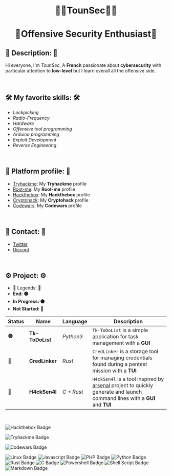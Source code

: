 <h1 align="center"><b>👨‍💻TounSec👨‍💻</b></h1>
<h1 align="center"><b>🔑Offensive Security Enthusiast🔑</b></h1>

## 📝 Description: 📝

Hi everyone, I'm *TounSec*, A **French** passionate about **cybersecurity** with particular attention to **low-level** but I learn overall all the offensive side.

<br>

## 🛠️ My favorite skills: 🛠️

- *Lockpicking*
- *Radio-Frequency*
- *Hardware*
- *Offensive tool programming*
- *Arduino programming*
- *Exploit Development*
- *Reverse Engineering*

<br>

## 🎯 Platform profile: 🎯

- [Tryhackme](https://tryhackme.com/p/hackethique): My **Tryhackme** profile
- [Root-me](https://www.root-me.org/TounSec?lang=fr#3fd1443b41bc78f13bcba0b18d2203cc): My **Root-me** profile
- [Hackthebox](https://app.hackthebox.com/profile/overview): My **Hackthebox** profile
- [Cryptohack](https://cryptohack.org/user/TounSec/): My **Cryptohack** profile
- [Codewars](https://www.codewars.com/users/TounSec): My **Codewars** profile

<br>

## 📧 Contact: 📧

- [Twitter](https://twitter.com/Hackethique1)
- [Discord](https://discord.com/users/280654626360000513)

<br>

## ⚙️ Project: ⚙️

- 🏁 Legends: 🏁
- **End: 🟢**
- **In Progress: 🟠**
- **Not Started: 🔴**

| Status | Name | Language | Description |
| ------ | -------- | ---- | ----------- |
| 🟠 | **Tk-ToDoList** | *Python3* | `Tk-ToDoList` is a simple application for task management with a **GUI** |
| 🔴 | **CredLinker** | *Rust* | `CredLinker` is a storage tool for managing credentials found during a pentest mission with a **TUI** |
| 🔴 | **H4ckSen4l** | *C + Rust* | `H4ckSen4l` is a tool inspired by [arsenal](https://github.com/Orange-Cyberdefense/arsenal) project to quickly generate and launch command lines with a **GUI** and **TUI** |

<br>

![Hackthebox Badge](https://www.hackthebox.eu/badge/image/1005197)

![Tryhackme Badge](https://tryhackme-badges.s3.amazonaws.com/hackethique.png)

![Codewars Badge](https://www.codewars.com/users/TounSec/badges/large)

![Linux Badge](https://img.shields.io/badge/Linux-FCC624?logo=linux&logoColor=000&style=for-the-badge)
![Javascript Badge](https://img.shields.io/badge/JavaScript-F7DF1E?style=for-the-badge&logo=javascript&logoColor=black)
![PHP Badge](https://img.shields.io/badge/PHP-777BB4?style=for-the-badge&logo=php&logoColor=white)
![Python Badge](https://img.shields.io/badge/Python-3776AB?style=for-the-badge&logo=python&logoColor=white)
![Rust Badge](https://img.shields.io/badge/Rust-000000?style=for-the-badge&logo=rust&logoColor=white)
![C Badge](https://img.shields.io/badge/C-00599C?style=for-the-badge&logo=c&logoColor=white)
![Powershell Badge](https://img.shields.io/badge/powershell-5391FE?style=for-the-badge&logo=powershell&logoColor=white)
![Shell Script Badge](https://img.shields.io/badge/Shell_Script-121011?style=for-the-badge&logo=gnu-bash&logoColor=white)
![Markdown Badge](https://img.shields.io/badge/Markdown-000000?style=for-the-badge&logo=markdown&logoColor=white)
